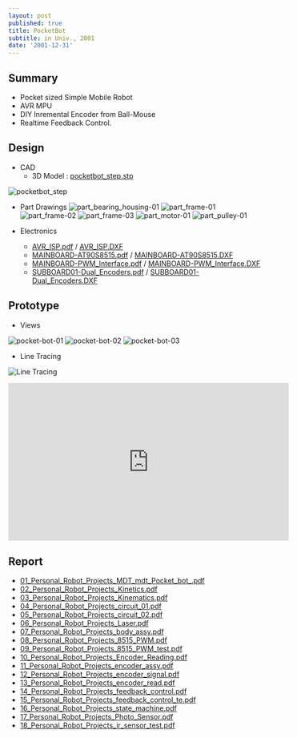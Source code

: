 ```yaml
---
layout: post
published: true
title: PocketBot
subtitle: in Univ., 2001
date: '2001-12-31'
---
```


## Summary
* Pocket sized Simple Mobile Robot
* AVR MPU
* DIY Inremental Encoder from Ball-Mouse
* Realtime Feedback Control.

## Design
* CAD
  - 3D Model : [pocketbot_step.stp](https://raw.githubusercontent.com/dymaxionkim/beautiful-jekyll/master/_posts/portfolio/2001_PocketBot/pocketbot_step.stp)

![pocketbot_step](https://raw.githubusercontent.com/dymaxionkim/beautiful-jekyll/master/_posts/portfolio/2001_PocketBot/Images/pocketbot_step-dymaxion.jpg)

* Part Drawings
![part_bearing_housing-01](https://raw.githubusercontent.com/dymaxionkim/beautiful-jekyll/master/_posts/portfolio/2001_PocketBot/Images/part_bearing_housing-01-dymaxion.gif)
![part_frame-01](https://raw.githubusercontent.com/dymaxionkim/beautiful-jekyll/master/_posts/portfolio/2001_PocketBot/Images/part_frame-01-dymaxion.gif)
![part_frame-02](https://raw.githubusercontent.com/dymaxionkim/beautiful-jekyll/master/_posts/portfolio/2001_PocketBot/Images/part_frame-02-dymaxion.gif)
![part_frame-03](https://raw.githubusercontent.com/dymaxionkim/beautiful-jekyll/master/_posts/portfolio/2001_PocketBot/Images/part_frame-03-dymaxion.gif)
![part_motor-01](https://raw.githubusercontent.com/dymaxionkim/beautiful-jekyll/master/_posts/portfolio/2001_PocketBot/Images/part_motor-01-dymaxion.gif)
![part_pulley-01](https://raw.githubusercontent.com/dymaxionkim/beautiful-jekyll/master/_posts/portfolio/2001_PocketBot/Images/part_pulley-01-dymaxion.gif)

* Electronics
  - [AVR_ISP.pdf](https://raw.githubusercontent.com/dymaxionkim/beautiful-jekyll/master/_posts/portfolio/2001_PocketBot/Pocketbot_hardware/AVR_ISP.pdf) /  [AVR_ISP.DXF](https://raw.githubusercontent.com/dymaxionkim/beautiful-jekyll/master/_posts/portfolio/2001_PocketBot/Pocketbot_hardware/AVR_ISP.DXF)
  - [MAINBOARD-AT90S8515.pdf](https://raw.githubusercontent.com/dymaxionkim/beautiful-jekyll/master/_posts/portfolio/2001_PocketBot/Pocketbot_hardware/MAINBOARD-AT90S8515.pdf) / [MAINBOARD-AT90S8515.DXF](https://raw.githubusercontent.com/dymaxionkim/beautiful-jekyll/master/_posts/portfolio/2001_PocketBot/Pocketbot_hardware/MAINBOARD-AT90S8515.DXF)
  - [MAINBOARD-PWM_Interface.pdf](https://raw.githubusercontent.com/dymaxionkim/beautiful-jekyll/master/_posts/portfolio/2001_PocketBot/Pocketbot_hardware/MAINBOARD-PWM_Interface.pdf) / [MAINBOARD-PWM_Interface.DXF](https://raw.githubusercontent.com/dymaxionkim/beautiful-jekyll/master/_posts/portfolio/2001_PocketBot/Pocketbot_hardware/MAINBOARD-PWM_Interface.DXF)
  - [SUBBOARD01-Dual_Encoders.pdf](https://raw.githubusercontent.com/dymaxionkim/beautiful-jekyll/master/_posts/portfolio/2001_PocketBot/Pocketbot_hardware/SUBBOARD01-Dual_Encoders.pdf) / [SUBBOARD01-Dual_Encoders.DXF](https://raw.githubusercontent.com/dymaxionkim/beautiful-jekyll/master/_posts/portfolio/2001_PocketBot/Pocketbot_hardware/SUBBOARD01-Dual_Encoders.DXF)

## Prototype
* Views

![pocket-bot-01](https://raw.githubusercontent.com/dymaxionkim/beautiful-jekyll/master/_posts/portfolio/2001_PocketBot/Images/pocket-bot-01-dymaxion.jpg)
![pocket-bot-02](https://raw.githubusercontent.com/dymaxionkim/beautiful-jekyll/master/_posts/portfolio/2001_PocketBot/Images/pocket-bot-02-dymaxion.jpg)
![pocket-bot-03](https://raw.githubusercontent.com/dymaxionkim/beautiful-jekyll/master/_posts/portfolio/2001_PocketBot/Images/pocket-bot-03-dymaxion.jpg)

* Line Tracing

![Line Tracing](https://raw.githubusercontent.com/dymaxionkim/beautiful-jekyll/master/_posts/portfolio/2001_PocketBot/Images/2-dymaxion.gif)

<iframe width="560" height="315" src="https://www.youtube.com/embed/SDE5iykJ2N0" frameborder="0" allowfullscreen></iframe>

## Report
* [01_Personal_Robot_Projects_MDT_mdt_Pocket_bot_.pdf](https://drive.google.com/open?id=0B3VzdmodvgcIeVVtVEhuSE1CX2s)
* [02_Personal_Robot_Projects_Kinetics.pdf](https://drive.google.com/open?id=0B3VzdmodvgcIcTNwaDdFd2ZDZ1U)
* [03_Personal_Robot_Projects_Kinematics.pdf](https://drive.google.com/open?id=0B3VzdmodvgcIcUJNU2VLUVo0ZVE)
* [04_Personal_Robot_Projects_circuit_01.pdf](https://raw.githubusercontent.com/dymaxionkim/beautiful-jekyll/master/_posts/portfolio/2001_PocketBot/04_Personal_Robot_Projects_circuit_01.pdf)
* [05_Personal_Robot_Projects_circuit_02.pdf](https://raw.githubusercontent.com/dymaxionkim/beautiful-jekyll/master/_posts/portfolio/2001_PocketBot/05_Personal_Robot_Projects_circuit_02.pdf)
* [06_Personal_Robot_Projects_Laser.pdf](https://raw.githubusercontent.com/dymaxionkim/beautiful-jekyll/master/_posts/portfolio/2001_PocketBot/06_Personal_Robot_Projects_Laser.pdf)
* [07_Personal_Robot_Projects_body_assy.pdf](https://raw.githubusercontent.com/dymaxionkim/beautiful-jekyll/master/_posts/portfolio/2001_PocketBot/07_Personal_Robot_Projects_body_assy.pdf)
* [08_Personal_Robot_Projects_8515_PWM.pdf](https://raw.githubusercontent.com/dymaxionkim/beautiful-jekyll/master/_posts/portfolio/2001_PocketBot/08_Personal_Robot_Projects_8515_PWM.pdf)
* [09_Personal_Robot_Projects_8515_PWM_test.pdf](https://raw.githubusercontent.com/dymaxionkim/beautiful-jekyll/master/_posts/portfolio/2001_PocketBot/09_Personal_Robot_Projects_8515_PWM_test.pdf)
* [10_Personal_Robot_Projects_Encoder_Reading.pdf](https://raw.githubusercontent.com/dymaxionkim/beautiful-jekyll/master/_posts/portfolio/2001_PocketBot/10_Personal_Robot_Projects_Encoder_Reading.pdf)
* [11_Personal_Robot_Projects_encoder_assy.pdf](https://raw.githubusercontent.com/dymaxionkim/beautiful-jekyll/master/_posts/portfolio/2001_PocketBot/11_Personal_Robot_Projects_encoder_assy.pdf)
* [12_Personal_Robot_Projects_encoder_signal.pdf](https://raw.githubusercontent.com/dymaxionkim/beautiful-jekyll/master/_posts/portfolio/2001_PocketBot/12_Personal_Robot_Projects_encoder_signal.pdf)
* [13_Personal_Robot_Projects_encoder_read.pdf](https://raw.githubusercontent.com/dymaxionkim/beautiful-jekyll/master/_posts/portfolio/2001_PocketBot/13_Personal_Robot_Projects_encoder_read.pdf)
* [14_Personal_Robot_Projects_feedback_control.pdf](https://raw.githubusercontent.com/dymaxionkim/beautiful-jekyll/master/_posts/portfolio/2001_PocketBot/14_Personal_Robot_Projects_feedback_control.pdf)
* [15_Personal_Robot_Projects_feedback_control_te.pdf](https://raw.githubusercontent.com/dymaxionkim/beautiful-jekyll/master/_posts/portfolio/2001_PocketBot/15_Personal_Robot_Projects_feedback_control_te.pdf)
* [16_Personal_Robot_Projects_state_machine.pdf](https://raw.githubusercontent.com/dymaxionkim/beautiful-jekyll/master/_posts/portfolio/2001_PocketBot/16_Personal_Robot_Projects_state_machine.pdf)
* [17_Personal_Robot_Projects_Photo_Sensor.pdf](https://raw.githubusercontent.com/dymaxionkim/beautiful-jekyll/master/_posts/portfolio/2001_PocketBot/17_Personal_Robot_Projects_Photo_Sensor.pdf)
* [18_Personal_Robot_Projects_ir_sensor_test.pdf](https://raw.githubusercontent.com/dymaxionkim/beautiful-jekyll/master/_posts/portfolio/2001_PocketBot/18_Personal_Robot_Projects_ir_sensor_test.pdf)
